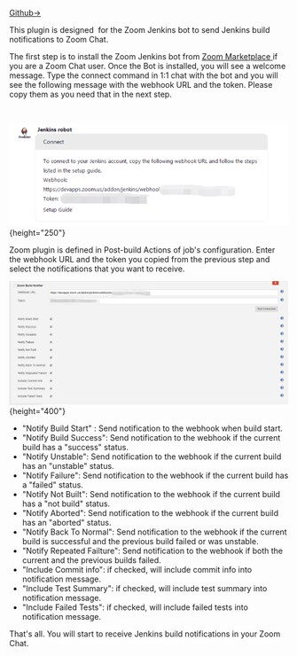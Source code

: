   

[Github→](https://github.com/jenkinsci/zoom-plugin)

  

This plugin is designed  for the Zoom Jenkins bot to send Jenkins build
notifications to Zoom Chat.

The first step is to install the Zoom Jenkins bot from [Zoom
Marketplace](https://marketplace.zoom.us/apps/Qm4SpLcMT1CNIV5lZ03VVA)[ ](https://marketplace.zoom.us/apps/Qm4SpLcMT1CNIV5lZ03VVA)if
you are a Zoom Chat user. Once the Bot is installed, you will see a
welcome message. Type the connect command in 1:1 chat with the bot and
you will see the following message with the webhook URL and the token.
Please copy them as you need that in the next step.

 

![](docs/images/image2019-3-28_14-19-29.png){height="250"}

  

Zoom plugin is defined in Post-build Actions of job's configuration.
Enter the webhook URL and the token you copied from the previous step
and select the notifications that you want to receive.

  

![](docs/images/image2019-3-28_14-22-17.png){height="400"}

  

-   "Notify Build Start" : Send notification to the webhook when build
    start.
-   "Notify Build Success": Send notification to the webhook if the
    current build has a "success" status.
-   "Notify Unstable": Send notification to the webhook if the current
    build has an "unstable" status.
-   "Notify Failure": Send notification to the webhook if the current
    build has a "failed" status.
-   "Notify Not Built": Send notification to the webhook if the current
    build has a "not build" status.
-   "Notify Aborted": Send notification to the webhook if the current
    build has an "aborted" status.
-   "Notify Back To Normal": Send notification to the webhook if the
    current build is successful and the previous build failed or was
    unstable.
-   "Notify Repeated Failture": Send notification to the webhook if both
    the current and the previous builds failed.
-   "Include Commit info": if checked, will include commit info into
    notification message.
-   "Include Test Summary": if checked, will include test summary into
    notification message.
-   "Include Failed Tests": if checked, will include failed tests into
    notification message.

  

That's all. You will start to receive Jenkins build notifications in
your Zoom Chat. 

  
